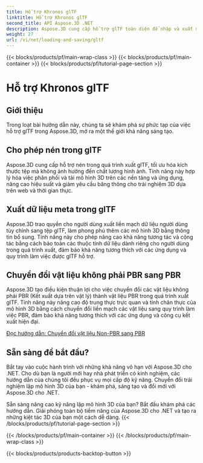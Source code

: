```yaml
---
title: Hỗ trợ Khronos glTF
linktitle: Hỗ trợ Khronos glTF
second_title: API Aspose.3D .NET
description: Aspose.3D cung cấp hỗ trợ glTF toàn diện để nhập và xuất mô hình 3D ở định dạng glTF một cách dễ dàng, nâng cao khả năng tương tác và hợp lý hóa quy trình làm việc nội dung 3D.
weight: 27
url: /vi/net/loading-and-saving/gltf
---
```


{{< blocks/products/pf/main-wrap-class >}}
{{< blocks/products/pf/main-container >}}
{{< blocks/products/pf/tutorial-page-section >}}

# Hỗ trợ Khronos glTF

## Giới thiệu

Trong loạt bài hướng dẫn này, chúng ta sẽ khám phá sự phức tạp của việc hỗ trợ glTF trong Aspose.3D, mở ra một thế giới khả năng sáng tạo.

## Cho phép nén trong glTF

Aspose.3D cung cấp hỗ trợ nén trong quá trình xuất glTF, tối ưu hóa kích thước tệp mà không ảnh hưởng đến chất lượng hình ảnh. Tính năng này hợp lý hóa việc phân phối và tải mô hình 3D trên các nền tảng và ứng dụng, nâng cao hiệu suất và giảm yêu cầu băng thông cho trải nghiệm 3D dựa trên web và thời gian thực.

## Xuất dữ liệu meta trong glTF

Aspose.3D trao quyền cho người dùng xuất liền mạch dữ liệu người dùng tùy chỉnh sang tệp glTF, làm phong phú thêm các mô hình 3D bằng thông tin bổ sung. Tính năng này cho phép nâng cao khả năng tương tác và cộng tác bằng cách bảo toàn các thuộc tính dữ liệu dành riêng cho người dùng trong quá trình xuất, đảm bảo khả năng tương thích với các ứng dụng và quy trình làm việc được glTF hỗ trợ.

## Chuyển đổi vật liệu không phải PBR sang PBR

Aspose.3D tạo điều kiện thuận lợi cho việc chuyển đổi các vật liệu không phải PBR (Kết xuất dựa trên vật lý) thành vật liệu PBR trong quá trình xuất glTF. Tính năng này nâng cao độ trung thực trực quan và tính chân thực của mô hình 3D bằng cách chuyển đổi liền mạch các vật liệu sang quy trình làm việc PBR, đảm bảo khả năng tương thích với các ứng dụng và công cụ kết xuất hiện đại.


[Đọc hướng dẫn: Chuyển đổi vật liệu Non-PBR sang PBR](non-pbr-to-pbr-material-conversion)

## Sẵn sàng để bắt đầu?

Bắt tay vào cuộc hành trình với những khả năng vô hạn với Aspose.3D cho .NET. Cho dù bạn là người mới hay nhà phát triển có kinh nghiệm, các hướng dẫn của chúng tôi đều phục vụ mọi cấp độ kỹ năng. Chuyển đổi trải nghiệm lập mô hình 3D của bạn - khám phá, sáng tạo và đổi mới với Aspose.3D cho .NET.

Sẵn sàng nâng cao kỹ năng lập mô hình 3D của bạn? Bắt đầu khám phá các hướng dẫn. Giải phóng toàn bộ tiềm năng của Aspose.3D cho .NET và tạo ra những kiệt tác 3D của bạn một cách dễ dàng.
{{< /blocks/products/pf/tutorial-page-section >}}

{{< /blocks/products/pf/main-container >}}
{{< /blocks/products/pf/main-wrap-class >}}

{{< blocks/products/products-backtop-button >}}
